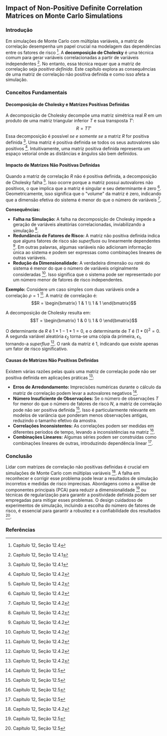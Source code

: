 ## Impact of Non-Positive Definite Correlation Matrices on Monte Carlo Simulations

### Introdução
Em simulações de Monte Carlo com múltiplas variáveis, a matriz de correlação desempenha um papel crucial na modelagem das dependências entre os fatores de risco [^321]. A **decomposição de Cholesky** é uma técnica comum para gerar variáveis correlacionadas a partir de variáveis independentes [^322]. No entanto, essa técnica requer que a matriz de correlação seja *positiva definida*. Este capítulo explora as consequências de uma matriz de correlação não positiva definida e como isso afeta a simulação.

### Conceitos Fundamentais

#### Decomposição de Cholesky e Matrizes Positivas Definidas
A decomposição de Cholesky decompõe uma matriz simétrica real $R$ em um produto de uma matriz triangular inferior $T$ e sua transposta $T'$:
$$R = TT'$$
Essa decomposição é possível *se e somente se* a matriz $R$ for positiva definida [^322]. Uma matriz é positiva definida se todos os seus autovalores são positivos [^323]. Intuitivamente, uma matriz positiva definida representa um espaço vetorial onde as distâncias e ângulos são bem definidos.

#### Impacto de Matrizes Não Positivas Definidas
Quando a matriz de correlação $R$ não é positiva definida, a decomposição de Cholesky falha [^323]. Isso ocorre porque a matriz possui autovalores não positivos, o que implica que a matriz é singular e seu determinante é zero [^323]. Geometricamente, isso significa que o "volume" da matriz é zero, indicando que a dimensão efetiva do sistema é menor do que o número de variáveis [^323].

**Consequências:**
*   **Falha na Simulação:** A falha na decomposição de Cholesky impede a geração de variáveis aleatórias correlacionadas, inviabilizando a simulação [^323].
*   **Redundância de Fatores de Risco:** A matriz não positiva definida indica que alguns fatores de risco são *superfluos* ou linearmente dependentes [^323]. Em outras palavras, algumas variáveis não adicionam informação única ao sistema e podem ser expressas como combinações lineares de outras variáveis.
*   **Redução da Dimensionalidade:** A verdadeira dimensão ou *rank* do sistema é menor do que o número de variáveis originalmente consideradas [^323]. Isso significa que o sistema pode ser representado por um número menor de fatores de risco independentes.

**Exemplo:**
Considere um caso simples com duas variáveis onde a correlação $\rho = 1$ [^323]. A matriz de correlação é:
$$R = \begin{bmatrix} 1 & 1 \\ 1 & 1 \end{bmatrix}$$

A decomposição de Cholesky resulta em:
$$T = \begin{bmatrix} 1 & 0 \\ 1 & 0 \end{bmatrix}$$

O determinante de $R$ é $1*1 - 1*1 = 0$, e o determinante de $T$ é $(1 * 0)^2 = 0$. A segunda variável aleatória $\epsilon_2$ torna-se uma cópia da primeira, $\epsilon_1$, tornando-a *superflua* [^323]. O rank da matriz é 1, indicando que existe apenas um fator de risco significativo.

#### Causas de Matrizes Não Positivas Definidas
Existem várias razões pelas quais uma matriz de correlação pode não ser positiva definida em aplicações práticas [^323]:
*   **Erros de Arredondamento:** Imprecisões numéricas durante o cálculo da matriz de correlação podem levar a autovalores negativos [^324].
*   **Número Insuficiente de Observações:** Se o número de observações $T$ for menor do que o número de fatores de risco $N$, a matriz de correlação pode não ser positiva definida [^324]. Isso é particularmente relevante em modelos de variância que ponderam menos observações antigas, reduzindo o tamanho efetivo da amostra.
*   **Correlações Inconsistentes:** As correlações podem ser medidas em diferentes períodos de tempo, levando a inconsistências na matriz [^324].
*   **Combinações Lineares:** Algumas séries podem ser construídas como combinações lineares de outras, introduzindo dependência linear [^324].

### Conclusão
Lidar com matrizes de correlação não positivas definidas é crucial em simulações de Monte Carlo com múltiplas variáveis [^323]. A falha em reconhecer e corrigir esse problema pode levar a resultados de simulação incorretos e medidas de risco imprecisas. Abordagens como a análise de componentes principais (PCA) para reduzir a dimensionalidade [^324] ou técnicas de regularização para garantir a positividade definida podem ser empregadas para mitigar esses problemas. O design cuidadoso de experimentos de simulação, incluindo a escolha do número de fatores de risco, é essencial para garantir a robustez e a confiabilidade dos resultados [^324].

### Referências
[^321]: Capítulo 12, Seção 12.4
[^322]: Capítulo 12, Seção 12.4.1
[^323]: Capítulo 12, Seção 12.4.2
[^324]: Capítulo 12, Seção 12.5
<!-- END -->